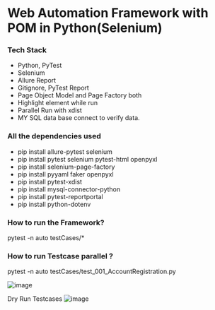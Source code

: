 # Web Automation Framework with POM in Python(Selenium)

### Tech Stack
- Python, PyTest
- Selenium
- Allure Report
- Gitignore, PyTest Report
- Page Object Model and Page Factory both
- Highlight element while run
- Parallel Run with xdist
- MY SQL data base connect to verify data.

### All the dependencies used
- pip install allure-pytest selenium
- pip install pytest selenium pytest-html openpyxl 
- pip install selenium-page-factory 
- pip install pyyaml faker openpyxl
- pip install pytest-xdist 
- pip install mysql-connector-python
- pip install pytest-reportportal
- pip install python-dotenv

### How to run the Framework?
pytest -n auto testCases/*

### How to run Testcase parallel ?
pytest -n auto testCases/test_001_AccountRegistration.py

![image](https://github.com/user-attachments/assets/8fa1a279-8ce1-410c-a90d-230af8)



Dry Run Testcases 
![image](https://github.com/user-attachments/assets/5caa5ae0-c9b1-4d67-b0a2-0b1bff2b)






